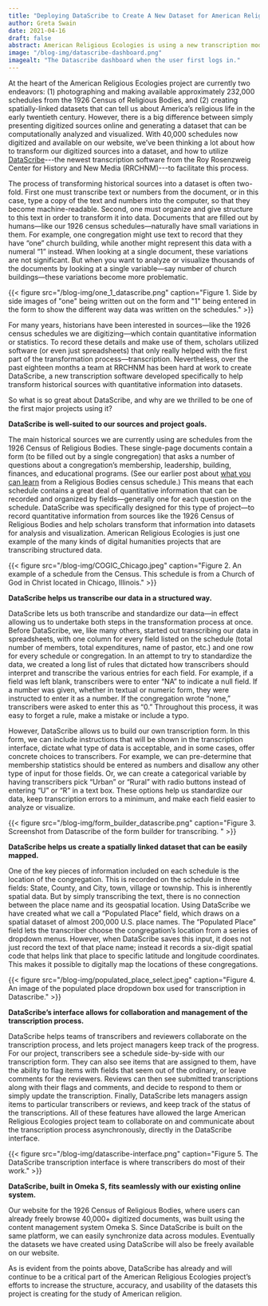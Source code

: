 ```yaml
---
title: "Deploying DataScribe to Create A New Dataset for American Religion"
author: Greta Swain
date: 2021-04-16
draft: false
abstract: American Religious Ecologies is using a new transcription module called DataScribe to create datasets from the Census of Religious Bodies.
image: "/blog-img/datascribe-dashboard.png"
imagealt: "The Datascribe dashboard when the user first logs in."
---
```


At the heart of the American Religious Ecologies project are currently two endeavors: (1) photographing and making available approximately 232,000 schedules from the 1926 Census of Religious Bodies, and (2) creating spatially-linked datasets that can tell us about America’s religious life in the early twentieth century. However, there is a big difference between simply presenting digitized sources online and generating a dataset that can be computationally analyzed and visualized. With 40,000 schedules now digitized and available on our website, we’ve been thinking a lot about how to transform our digitized sources into a dataset, and how to utilize [DataScribe](https://datascribe.tech)---the newest transcription software from the Roy Rosenzweig Center for History and New Media (RRCHNM)---to facilitate this process. 

The process of transforming historical sources into a dataset is often two-fold. First one must transcribe text or numbers from the document, or in this case, type a copy of the text and numbers into the computer, so that they become machine-readable. Second, one must organize and give structure to this text in order to transform it into data. Documents that are filled out by humans—like our 1926 census schedules—naturally have small variations in them. For example, one congregation might use text to record that they have “one” church building, while another might represent this data with a numeral “1” instead. When looking at a single document, these variations are not significant. But when you want to analyze or visualize thousands of the documents by looking at a single variable—say number of church buildings—these variations become more problematic.

{{< figure src="/blog-img/one_1_datascribe.png" caption="Figure 1. Side by side images of \"one\" being written out on the form and \"1\" being entered in the form to show the different way data was written on the schedules." >}}

For many years, historians have been interested in sources—like the 1926 census schedules we are digitizing—which contain quantitative information or statistics. To record these details and make use of them, scholars utilized software (or even just spreadsheets) that only really helped with the first part of the transformation process—transcription. Nevertheless, over the past eighteen months a team at RRCHNM has been hard at work to create DataScribe, a new transcription software developed specifically to help transform historical sources with quantitative information into datasets. 

So what is so great about DataScribe, and why are we thrilled to be one of the first major projects using it?

**DataScribe is well-suited to our sources and project goals.**

The main historical sources we are currently using are schedules from the 1926 Census of Religious Bodies. These single-page documents contain a form (to be filled out by a single congregation) that asks a number of questions about a congregation’s membership, leadership, building, finances, and educational programs. (See our earlier post about [what you can learn](https://religiousecologies.org/blog/what-can-you-learn-from-a-census-schedule/) from a Religious Bodies census schedule.) This means that each schedule contains a great deal of quantitative information that can be recorded and organized by fields—generally one for each question on the schedule. DataScribe was specifically designed for this type of project—to record quantitative information from sources like the 1926 Census of Religious Bodies and help scholars transform that information into datasets for analysis and visualization. American Religious Ecologies is just one example of the many kinds of digital humanities projects that are transcribing structured data.

{{< figure src="/blog-img/COGIC_Chicago.jpeg" caption="Figure 2. An example of a schedule from the Census. This schedule is from a Church of God in Christ located in Chicago, Illinois." >}}

**DataScribe helps us transcribe our data in a structured way.**

DataScribe lets us both transcribe and standardize our data—in effect allowing us to undertake both steps in the transformation process at once. Before DataScribe, we, like many others, started out transcribing our data in spreadsheets, with one column for every field listed on the schedule (total number of members, total expenditures, name of pastor, etc.) and one row for every schedule or congregation. In an attempt to try to standardize the data, we created a long list of rules that dictated how transcribers should interpret and transcribe the various entries for each field. For example, if a field was left blank, transcribers were to enter “NA” to indicate a null field. If a number was given, whether in textual or numeric form, they were instructed to enter it as a number. If the congregation wrote “none,” transcribers were asked to enter this as “0.” Throughout this process, it was easy to forget a rule, make a mistake or include a typo. 

However, DataScribe allows us to build our own transcription form. In this form, we can include instructions that will be shown in the transcription interface, dictate what type of data is acceptable, and in some cases, offer concrete choices to transcribers. For example, we can pre-determine that membership statistics should be entered as numbers and disallow any other type of input for those fields. Or, we can create a categorical variable by having transcribers pick “Urban” or “Rural” with radio buttons instead of entering “U” or “R” in a text box. These options help us standardize our data, keep transcription errors to a minimum, and make each field easier to analyze or visualize. 

{{< figure src="/blog-img/form_builder_datascribe.png" caption="Figure 3. Screenshot from Datascribe of the form builder for transcribing. " >}}

**DataScribe helps us create a spatially linked dataset that can be easily mapped.**

One of the key pieces of information included on each schedule is the location of the congregation. This is recorded on the schedule in three fields: State, County, and City, town, village or township. This is inherently spatial data. But by simply transcribing the text, there is no connection between the place name and its geospatial location. Using DataScribe we have created what we call a “Populated Place” field, which draws on a spatial dataset of almost 200,000 U.S. place names. The “Populated Place” field lets the transcriber choose the congregation’s location from a series of dropdown menus. However, when DataScribe saves this input, it does not just record the text of that place name; instead it records a six-digit spatial code that helps link that place to specific latitude and longitude coordinates. This makes it possible to digitally map the locations of these congregations.

{{< figure src="/blog-img/populated_place_select.jpeg" caption="Figure 4. An image of the populated place dropdown box used for transcription in Datascribe." >}}

**DataScribe’s interface allows for collaboration and management of the transcription process.**

DataScribe helps teams of transcribers and reviewers collaborate on the transcription process, and lets project managers keep track of the progress. For our project, transcribers see a schedule side-by-side with our transcription form. They can also see items that are assigned to them, have the ability to flag items with fields that seem out of the ordinary, or leave comments for the reviewers. Reviews can then see submitted transcriptions along with their flags and comments, and decide to respond to them or simply update the transcription. Finally, DataScribe lets managers assign items to particular transcribers or reviews, and keep track of the status of the transcriptions. All of these features have allowed the large American Religious Ecologies project team to collaborate on and communicate about the transcription process asynchronously, directly in the DataScribe interface. 

{{< figure src="/blog-img/datascribe-interface.png" caption="Figure 5. The DataScribe transcription interface is where transcribers do most of their work." >}}

**DataScribe, built in Omeka S, fits seamlessly with our existing online system.**

Our website for the 1926 Census of Religious Bodies, where users can already freely browse 40,000+ digitized documents, was built using the content management system Omeka S. Since DataScribe is built on the same platform, we can easily synchronize data across modules. Eventually the datasets we have created using DataScribe will also be freely available on our website. 

As is evident from the points above, DataScribe has already and will continue to be a critical part of the American Religious Ecologies project’s efforts to increase the structure, accuracy, and usability of the datasets this project is creating for the study of American religion.
